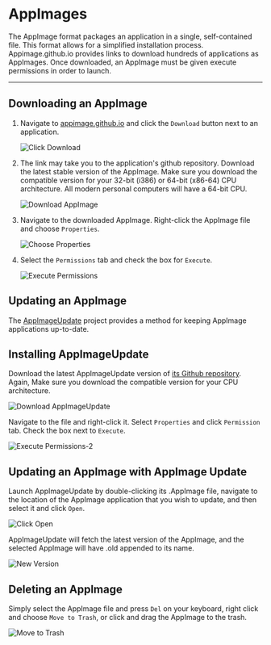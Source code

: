 # AppImages

The AppImage format packages an application in a single, self-contained file. This format allows for a simplified installation process. Appimage.github.io provides links to download hundreds of applications as AppImages. Once downloaded, an AppImage must be given execute permissions in order to launch.

---

## Downloading an AppImage

1. Navigate to [appimage.github.io](https://appimage.github.io/) and click the `Download` button next to an application.

    ![Click Download](/images/using-appimages/click-download.png)

2. The link may take you to the application's github repository. Download the latest stable version of the AppImage. Make sure you download the compatible version for your 32-bit (i386) or 64-bit (x86-64) CPU architecture. All modern personal computers will have a 64-bit CPU.

    ![Download AppImage](/images/using-appimages/download-appimage.png)

3. Navigate to the downloaded AppImage. Right-click the AppImage file and choose `Properties`.

    ![Choose Properties](/images/using-appimages/choose-properties.png)

4. Select the `Permissions` tab and check the box for `Execute`.

    ![Execute Permissions](/images/using-appimages/execute-permissions.png)

## Updating an AppImage

The [AppImageUpdate](https://github.com/AppImage/AppImageUpdate) project provides a method for keeping AppImage applications up-to-date.

## Installing AppImageUpdate

Download the latest AppImageUpdate version of [its Github repository](https://github.com/AppImage/AppImageUpdate/releases/continuous). Again, Make sure you download the compatible version for your CPU architecture.

![Download AppImageUpdate](/images/using-appimages/download-appimageupdate.png)

Navigate to the file and right-click it. Select `Properties` and click `Permission` tab. Check the box next to `Execute`.

![Execute Permissions-2](/images/using-appimages/execute-permissions2.png)

## Updating an AppImage with AppImage Update

Launch AppImageUpdate by double-clicking its .AppImage file, navigate to the location of the AppImage application that you wish to update, and then select it and click `Open`.

![Click Open](/images/using-appimages/click-open.png)

AppImageUpdate will fetch the latest version of the AppImage, and the selected AppImage will have .old appended to its name.

![New Version](/images/using-appimages/new-version.png)

## Deleting an AppImage

Simply select the AppImage file and press `Del` on your keyboard, right click and choose `Move to Trash`, or click and drag the AppImage to the trash.

![Move to Trash](/images/using-appimages/move-to-trash.png)
